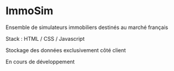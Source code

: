# ImmoSim
 Ensemble de simulateurs immobiliers destinés au marché français

 Stack : HTML / CSS / Javascript

 Stockage des données exclusivement côté client

 En cours de développement
